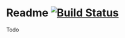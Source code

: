 # Readme [![Build Status](https://secure.travis-ci.org/stefanpenner/lib-kit.png?branch=master)](http://travis-ci.org/stefanpenner/lib-kit)


Todo
